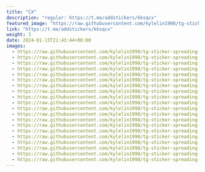 ```yaml
---
title: "CX"
description: "regular: https://t.me/addstickers/kksqcx"
featured_image: "https://raw.githubusercontent.com/kylelin1998/tg-sticker-spreading-worldwide-images/main/img/3cf1530c-bb21-47ca-b512-87670d3fa7cd.jpg"
link: "https://t.me/addstickers/kksqcx"
weight: 3
date: 2024-01-13T21:43:44+08:00
images:
  - https://raw.githubusercontent.com/kylelin1998/tg-sticker-spreading-worldwide-images/main/img/3cf1530c-bb21-47ca-b512-87670d3fa7cd.jpg
  - https://raw.githubusercontent.com/kylelin1998/tg-sticker-spreading-worldwide-images/main/img/2d3d4d0a-2a2b-466f-b93a-e541e2a3ce78.jpg
  - https://raw.githubusercontent.com/kylelin1998/tg-sticker-spreading-worldwide-images/main/img/e641b8b9-c027-4c9d-a187-4d5c8e85ea2c.jpg
  - https://raw.githubusercontent.com/kylelin1998/tg-sticker-spreading-worldwide-images/main/img/6ef0f396-eff8-4b20-add6-7b1e3786c352.jpg
  - https://raw.githubusercontent.com/kylelin1998/tg-sticker-spreading-worldwide-images/main/img/87e50982-d408-4e79-bc33-ded1067bfeb7.jpg
  - https://raw.githubusercontent.com/kylelin1998/tg-sticker-spreading-worldwide-images/main/img/208c865f-3ace-4943-8b9e-a4d469e19938.jpg
  - https://raw.githubusercontent.com/kylelin1998/tg-sticker-spreading-worldwide-images/main/img/718a6e0b-c527-4bcd-874e-b8bac1c783ac.jpg
  - https://raw.githubusercontent.com/kylelin1998/tg-sticker-spreading-worldwide-images/main/img/4471c88b-a4ed-475b-9e22-e5d853dbd5a3.jpg
  - https://raw.githubusercontent.com/kylelin1998/tg-sticker-spreading-worldwide-images/main/img/69b099d6-4e21-4f87-98ed-6d6564fba407.jpg
  - https://raw.githubusercontent.com/kylelin1998/tg-sticker-spreading-worldwide-images/main/img/92641efa-149f-4a08-aa8d-8be22069c969.jpg
  - https://raw.githubusercontent.com/kylelin1998/tg-sticker-spreading-worldwide-images/main/img/21be0cdf-a4dd-42f7-a93b-6bf6ff835c74.jpg
  - https://raw.githubusercontent.com/kylelin1998/tg-sticker-spreading-worldwide-images/main/img/76a94f4c-3471-40e1-8a2d-eda123796cfe.jpg
  - https://raw.githubusercontent.com/kylelin1998/tg-sticker-spreading-worldwide-images/main/img/b3bb74cf-d213-448b-bf15-d683120941d7.jpg
  - https://raw.githubusercontent.com/kylelin1998/tg-sticker-spreading-worldwide-images/main/img/c41ab808-67d8-4bc0-b317-2635897f1959.jpg
  - https://raw.githubusercontent.com/kylelin1998/tg-sticker-spreading-worldwide-images/main/img/db6f8a78-f8e6-4deb-9f89-eecd94b0d7d1.jpg
  - https://raw.githubusercontent.com/kylelin1998/tg-sticker-spreading-worldwide-images/main/img/eadbd32f-9f63-4910-93fb-73057a89bab5.jpg
  - https://raw.githubusercontent.com/kylelin1998/tg-sticker-spreading-worldwide-images/main/img/26f4d72d-aeab-4be5-b00e-73ed34591d57.jpg
  - https://raw.githubusercontent.com/kylelin1998/tg-sticker-spreading-worldwide-images/main/img/7cd59043-1a04-4c56-ada5-fdc43e71fe49.jpg
  - https://raw.githubusercontent.com/kylelin1998/tg-sticker-spreading-worldwide-images/main/img/ca71c2ce-cdf1-47e6-8b4f-f5aebe3210b8.jpg
  - https://raw.githubusercontent.com/kylelin1998/tg-sticker-spreading-worldwide-images/main/img/401ca03f-8dc3-4700-b159-83a53edea860.jpg
---
```


